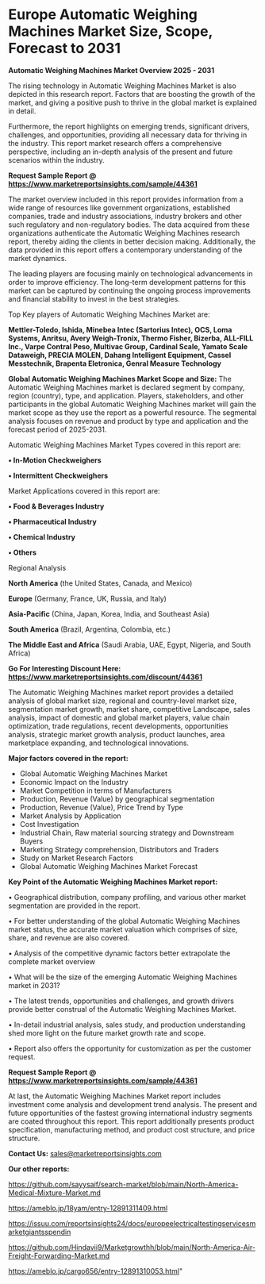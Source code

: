 # Europe Automatic Weighing Machines Market Size, Scope, Forecast to 2031

<Strong> Automatic Weighing Machines Market Overview 2025 - 2031</strong>

The rising technology in Automatic Weighing Machines Market is also depicted in this research report. Factors that are boosting the growth of the market, and giving a positive push to thrive in the global market is explained in detail.

Furthermore, the report highlights on emerging trends, significant drivers, challenges, and opportunities, providing all necessary data for thriving in the industry. This report market research offers a comprehensive perspective, including an in-depth analysis of the present and future scenarios within the industry.

<strong>Request Sample Report @ <a href=https://www.marketreportsinsights.com/sample/44361>https://www.marketreportsinsights.com/sample/44361</a></strong>

The market overview included in this report provides information from a wide range of resources like government organizations, established companies, trade and industry associations, industry brokers and other such regulatory and non-regulatory bodies. The data acquired from these organizations authenticate the Automatic Weighing Machines research report, thereby aiding the clients in better decision making. Additionally, the data provided in this report offers a contemporary understanding of the market dynamics.

The leading players are focusing mainly on technological advancements in order to improve efficiency. The long-term development patterns for this market can be captured by continuing the ongoing process improvements and financial stability to invest in the best strategies.

Top Key players of Automatic Weighing Machines Market are:

<strong>Mettler-Toledo, Ishida, Minebea Intec (Sartorius Intec), OCS, Loma Systems, Anritsu, Avery Weigh-Tronix, Thermo Fisher, Bizerba, ALL-FILL Inc., Varpe Contral Peso, Multivac Group, Cardinal Scale, Yamato Scale Dataweigh, PRECIA MOLEN, Dahang Intelligent Equipment, Cassel Messtechnik, Brapenta Eletronica, Genral Measure Technology</strong>

<strong><b>Global Automatic Weighing Machines Market Scope and Size:</b></strong>
The Automatic Weighing Machines market is declared segment by company, region (country), type, and application. Players, stakeholders, and other participants in the global Automatic Weighing Machines market will gain the market scope as they use the report as a powerful resource. The segmental analysis focuses on revenue and product by type and application and the forecast period of 2025-2031.

Automatic Weighing Machines Market Types covered in this report are:

<strong>•  In-Motion Checkweighers

•  Intermittent Checkweighers</strong>

Market Applications covered in this report are:

<strong>•  Food & Beverages Industry

•  Pharmaceutical Industry

•  Chemical Industry

•  Others</strong> 

Regional Analysis

<strong>North America</strong> (the United States, Canada, and Mexico)

<strong>Europe</strong> (Germany, France, UK, Russia, and Italy)

<strong>Asia-Pacific</strong> (China, Japan, Korea, India, and Southeast Asia)

<strong>South America</strong> (Brazil, Argentina, Colombia, etc.)

<strong>The Middle East and Africa</strong> (Saudi Arabia, UAE, Egypt, Nigeria, and South Africa)

<strong>Go For Interesting Discount Here: <a href=https://www.marketreportsinsights.com/discount/44361>https://www.marketreportsinsights.com/discount/44361</a></strong>

The Automatic Weighing Machines market report provides a detailed analysis of global market size, regional and country-level market size, segmentation market growth, market share, competitive Landscape, sales analysis, impact of domestic and global market players, value chain optimization, trade regulations, recent developments, opportunities analysis, strategic market growth analysis, product launches, area marketplace expanding, and technological innovations.

<strong><b>Major factors covered in the report:</b></strong>
<ul>
  <li>Global Automatic Weighing Machines Market </li>
  <li>Economic Impact on the Industry</li>
  <li>Market Competition in terms of Manufacturers</li>
  <li>Production, Revenue (Value) by geographical segmentation</li>
  <li>Production, Revenue (Value), Price Trend by Type</li>
  <li>Market Analysis by Application</li>
  <li>Cost Investigation</li>
  <li>Industrial Chain, Raw material sourcing strategy and Downstream Buyers</li>
  <li>Marketing Strategy comprehension, Distributors and Traders</li>
  <li>Study on Market Research Factors</li>
  <li>Global Automatic Weighing Machines Market Forecast</li>
</ul>

<strong><b>Key Point of the Automatic Weighing Machines Market report:</b></strong>

• Geographical distribution, company profiling, and various other market segmentation are provided in the report.

• For better understanding of the global Automatic Weighing Machines market status, the accurate market valuation which comprises of size, share, and revenue are also covered.

• Analysis of the competitive dynamic factors better extrapolate the complete market overview

• What will be the size of the emerging Automatic Weighing Machines market in 2031?

• The latest trends, opportunities and challenges, and growth drivers provide better construal of the Automatic Weighing Machines Market.

• In-detail industrial analysis, sales study, and production understanding shed more light on the future market growth rate and scope.

• Report also offers the opportunity for customization as per the customer request.

<strong>Request Sample Report @ <a href=https://www.marketreportsinsights.com/sample/44361>https://www.marketreportsinsights.com/sample/44361</a></strong>

At last, the Automatic Weighing Machines Market report includes investment come analysis and development trend analysis. The present and future opportunities of the fastest growing international industry segments are coated throughout this report. This report additionally presents product specification, manufacturing method, and product cost structure, and price structure.

<strong>Contact Us:</strong>
sales@marketreportsinsights.com

<strong>Our other reports:</strong>

<a href=https://github.com/sayysaif/search-market/blob/main/North-America-Medical-Mixture-Market.md>https://github.com/sayysaif/search-market/blob/main/North-America-Medical-Mixture-Market.md</a>

<a href=https://ameblo.jp/18yam/entry-12891311409.html>https://ameblo.jp/18yam/entry-12891311409.html</a>

<a href=https://issuu.com/reportsinsights24/docs/europeelectricaltestingservicesmarketgiantsspendin>https://issuu.com/reportsinsights24/docs/europeelectricaltestingservicesmarketgiantsspendin</a>

<a href=https://github.com/Hindavii9/Marketgrowthh/blob/main/North-America-Air-Freight-Forwarding-Market.md>https://github.com/Hindavii9/Marketgrowthh/blob/main/North-America-Air-Freight-Forwarding-Market.md</a>

<a href=https://ameblo.jp/cargo656/entry-12891310053.html>https://ameblo.jp/cargo656/entry-12891310053.html</a>"
